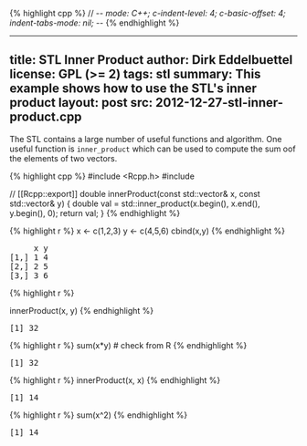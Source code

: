 
{% highlight cpp %}
// -*- mode: C++; c-indent-level: 4; c-basic-offset: 4; indent-tabs-mode: nil; -*-
{% endhighlight %}

---
title: STL Inner Product
author: Dirk Eddelbuettel
license: GPL (>= 2)
tags: stl
summary: This example shows how to use the STL's inner product
layout: post
src: 2012-12-27-stl-inner-product.cpp
---
The STL contains a large number of useful functions and algorithm.
One useful function is `inner_product` which can be used to compute
the sum oof the elements of two vectors.



{% highlight cpp %}
#include <Rcpp.h>
#include <numeric>

// [[Rcpp::export]]
double innerProduct(const std::vector<double>& x, 
                    const std::vector<double>& y) {
    double val = std::inner_product(x.begin(), x.end(), y.begin(), 0);
    return val;
}
{% endhighlight %}


{% highlight r %}
  x <- c(1,2,3)
  y <- c(4,5,6)
  cbind(x,y)
{% endhighlight %}



<pre class="output">
     x y
[1,] 1 4
[2,] 2 5
[3,] 3 6
</pre>



{% highlight r %}

  innerProduct(x, y)
{% endhighlight %}



<pre class="output">
[1] 32
</pre>



{% highlight r %}
  sum(x*y)  # check from R
{% endhighlight %}



<pre class="output">
[1] 32
</pre>




{% highlight r %}
  innerProduct(x, x)
{% endhighlight %}



<pre class="output">
[1] 14
</pre>



{% highlight r %}
  sum(x^2)
{% endhighlight %}



<pre class="output">
[1] 14
</pre>

